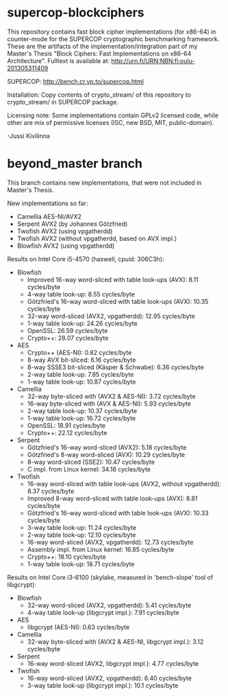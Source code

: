 supercop-blockciphers
=====================

This repository contains fast block cipher implementations (for x86-64) in counter-mode for the SUPERCOP cryptographic benchmarking framework. These are the artifacts of the implementation/integration part of my Master's Thesis "Block Ciphers: Fast Implementations on x86-64 Architecture". Fulltext is available at:	http://urn.fi/URN:NBN:fi:oulu-201305311409 

SUPERCOP: http://bench.cr.yp.to/supercop.html

Installation: Copy contents of crypto_stream/ of this repository to crypto_stream/ in SUPERCOP package.

Licensing note: Some implementations contain GPLv2 licensed code, while other are mix of permissive licenses (ISC, new BSD, MIT, public-domain).

-Jussi Kivilinna

beyond_master branch
====================

This branch contains new implementations, that were not included in Master's Thesis.

New implementations so far:
 - Camellia AES-NI/AVX2
 - Serpent AVX2 (by Johannes Götzfried)
 - Twofish AVX2 (using vpgatherdd)
 - Twofish AVX2 (without vpgatherdd, based on AVX impl.)
 - Blowfish AVX2 (using vpgatherdd)

Results on Intel Core i5-4570 (haswell, cpuid: 306C3h):

 - Blowfish
   + Improved 16-way word-sliced with table look-ups (AVX): 8.11 cycles/byte
   + 4-way table look-up: 8.55 cycles/byte
   + Götzfried's 16-way word-sliced with table look-ups (AVX): 10.35 cycles/byte
   + 32-way word-sliced (AVX2, vpgatherdd): 12.95 cycles/byte
   + 1-way table look-up: 24.26 cycles/byte
   + OpenSSL: 26.59 cycles/byte
   + Crypto++: 28.07 cycles/byte
 - AES
   + Crypto++ (AES-NI): 0.82 cycles/byte
   + 8-way AVX bit-sliced:  6.16 cycles/byte
   + 8-way SSSE3 bit-sliced (Käsper & Schwabe): 6.36 cycles/byte
   + 2-way table look-up: 7.85 cycles/byte
   + 1-way table look-up: 10.87 cycles/byte
 - Camellia
   + 32-way byte-sliced with (AVX2 & AES-NI): 3.72 cycles/byte
   + 16-way byte-sliced with (AVX & AES-NI): 5.93 cycles/byte
   + 2-way table look-up: 10.37 cycles/byte
   + 1-way table look-up: 16.72 cycles/byte
   + OpenSSL: 18.91 cycles/byte
   + Crypto++: 22.12 cycles/byte
 - Serpent
   + Götzfried's 16-way word-sliced (AVX2): 5.18 cycles/byte
   + Götzfried's 8-way word-sliced (AVX): 10.29 cycles/byte
   + 8-way word-sliced (SSE2): 10.47 cycles/byte
   + C impl. from Linux kernel: 34.18 cycles/byte
 - Twofish
   + 16-way word-sliced with table look-ups (AVX2, without vpgatherdd): 8.37 cycles/byte
   + Improved 8-way word-sliced with table look-ups (AVX): 8.81 cycles/byte
   + Götzfried's 16-way word-sliced with table look-ups (AVX): 10.33 cycles/byte
   + 3-way table look-up: 11.24 cycles/byte
   + 2-way table look-up: 12.10 cycles/byte
   + 16-way word-sliced (AVX2, vpgatherdd): 12.73 cycles/byte
   + Assembly impl. from Linux kernel: 16.85 cycles/byte
   + Crypto++: 18.10 cycles/byte
   + 1-way table look-up: 18.71 cycles/byte

Results on Intel Core i3-6100 (skylake, measured in 'bench-slope' tool of libgcrypt):
 - Blowfish
   + 32-way word-sliced (AVX2, vpgatherdd): 5.41 cycles/byte
   + 4-way table look-up (libgcrypt impl.): 7.91 cycles/byte
 - AES
   + libgcrypt (AES-NI): 0.63 cycles/byte
 - Camellia
   + 32-way byte-sliced with (AVX2 & AES-NI, libgcrypt impl.): 3.12 cycles/byte
 - Serpent
   + 16-way word-sliced (AVX2, libgcrypt impl.): 4.77 cycles/byte
 - Twofish
   + 16-way word-sliced (AVX2, vpgatherdd): 6.40 cycles/byte
   + 3-way table look-up (libgcrypt impl.): 10.1 cycles/byte
   
